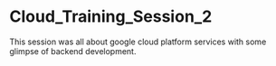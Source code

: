 # Cloud_Training_Session_2
This session was all about  google cloud platform  services with some glimpse of  backend development.
